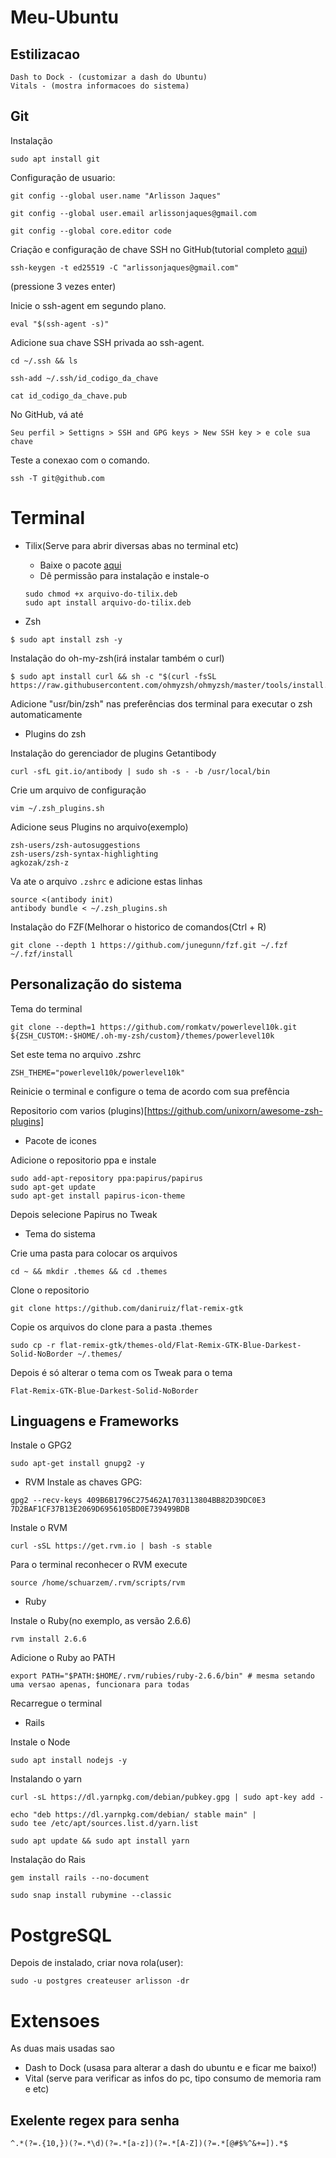 # Meu-Ubuntu

## Estilizacao
```
Dash to Dock - (customizar a dash do Ubuntu)
Vitals - (mostra informacoes do sistema)
```

## Git

Instalação
```
sudo apt install git
```
Configuração de usuario:
```
git config --global user.name "Arlisson Jaques"
```
```
git config --global user.email arlissonjaques@gmail.com
```
```
git config --global core.editor code
```
Criação e configuração de chave SSH no GitHub(tutorial completo [aqui](https://docs.github.com/pt/github/authenticating-to-github/generating-a-new-ssh-key-and-adding-it-to-the-ssh-agent))
```
ssh-keygen -t ed25519 -C "arlissonjaques@gmail.com"
```
(pressione 3 vezes enter)

Inicie o ssh-agent em segundo plano.
```
eval "$(ssh-agent -s)"
```
Adicione sua chave SSH privada ao ssh-agent.
```
cd ~/.ssh && ls
```
```
ssh-add ~/.ssh/id_codigo_da_chave
```
```
cat id_codigo_da_chave.pub
```
No GitHub, vá até
```
Seu perfil > Settigns > SSH and GPG keys > New SSH key > e cole sua chave
```
Teste a conexao com o comando.
```
ssh -T git@github.com
```

# Terminal
* Tilix(Serve para abrir diversas abas no terminal etc)
  - Baixe o pacote [aqui](https://launchpad.net/~webupd8team/+archive/ubuntu/terminix/+packages)
  - Dê permissão para instalação e instale-o
  ```
  sudo chmod +x arquivo-do-tilix.deb
  sudo apt install arquivo-do-tilix.deb
  ```

* Zsh
```
$ sudo apt install zsh -y
```
Instalação do oh-my-zsh(irá instalar também o curl)
```
$ sudo apt install curl && sh -c "$(curl -fsSL https://raw.githubusercontent.com/ohmyzsh/ohmyzsh/master/tools/install.sh)"
```
Adicione "usr/bin/zsh" nas preferências dos terminal para executar o zsh automaticamente

* Plugins do zsh

Instalação do gerenciador de plugins Getantibody
```
curl -sfL git.io/antibody | sudo sh -s - -b /usr/local/bin
```
Crie um arquivo de configuração
```
vim ~/.zsh_plugins.sh 
```
Adicione seus Plugins no arquivo(exemplo)
```
zsh-users/zsh-autosuggestions
zsh-users/zsh-syntax-highlighting
agkozak/zsh-z
```
Va ate o arquivo `.zshrc` e adicione estas linhas
```
source <(antibody init)
antibody bundle < ~/.zsh_plugins.sh
```
Instalação do FZF(Melhorar o historico de comandos(Ctrl + R)
```
git clone --depth 1 https://github.com/junegunn/fzf.git ~/.fzf
~/.fzf/install
```

## Personalização do sistema

Tema do terminal
```
git clone --depth=1 https://github.com/romkatv/powerlevel10k.git ${ZSH_CUSTOM:-$HOME/.oh-my-zsh/custom}/themes/powerlevel10k
```
Set este tema no arquivo .zshrc
```
ZSH_THEME="powerlevel10k/powerlevel10k"
```
Reinicie o terminal e configure o tema de acordo com sua prefência

Repositorio com varios (plugins)[https://github.com/unixorn/awesome-zsh-plugins]


* Pacote de icones

Adicione o repositorio ppa e instale
```
sudo add-apt-repository ppa:papirus/papirus
sudo apt-get update
sudo apt-get install papirus-icon-theme
```
Depois selecione Papirus no Tweak

* Tema do sistema

Crie uma pasta para colocar os arquivos
```
cd ~ && mkdir .themes && cd .themes
```
Clone o repositorio
```
git clone https://github.com/daniruiz/flat-remix-gtk
```
Copie os arquivos do clone para a pasta .themes
```
sudo cp -r flat-remix-gtk/themes-old/Flat-Remix-GTK-Blue-Darkest-Solid-NoBorder ~/.themes/
```
Depois é só alterar o tema com os Tweak para o tema
```
Flat-Remix-GTK-Blue-Darkest-Solid-NoBorder
```
## Linguagens e Frameworks

Instale o GPG2
```
sudo apt-get install gnupg2 -y
```
* RVM
Instale as chaves GPG:
```
gpg2 --recv-keys 409B6B1796C275462A1703113804BB82D39DC0E3 7D2BAF1CF37B13E2069D6956105BD0E739499BDB
```
Instale o RVM
```
curl -sSL https://get.rvm.io | bash -s stable
```
Para o terminal reconhecer o RVM execute
```
source /home/schuarzem/.rvm/scripts/rvm
```
* Ruby

Instale o Ruby(no exemplo, as versão 2.6.6)
```
rvm install 2.6.6
```
Adicione o Ruby ao PATH
```
export PATH="$PATH:$HOME/.rvm/rubies/ruby-2.6.6/bin" # mesma setando uma versao apenas, funcionara para todas
```
Recarregue o terminal

* Rails

Instale o Node
```
sudo apt install nodejs -y
```
Instalando o yarn
```
curl -sL https://dl.yarnpkg.com/debian/pubkey.gpg | sudo apt-key add -
```
```
echo "deb https://dl.yarnpkg.com/debian/ stable main" |
sudo tee /etc/apt/sources.list.d/yarn.list
```
```
sudo apt update && sudo apt install yarn
```
Instalação do Rais
```
gem install rails --no-document
```

```
sudo snap install rubymine --classic
```

# PostgreSQL

Depois de instalado, criar nova rola(user):
```
sudo -u postgres createuser arlisson -dr
```

# Extensoes
As duas mais usadas sao
- Dash to Dock (usasa para alterar a dash do ubuntu e e ficar me baixo!)
- Vital (serve para verificar as infos do pc, tipo consumo de memoria ram e etc)


## Exelente regex para senha
```
^.*(?=.{10,})(?=.*\d)(?=.*[a-z])(?=.*[A-Z])(?=.*[@#$%^&+=]).*$
```










